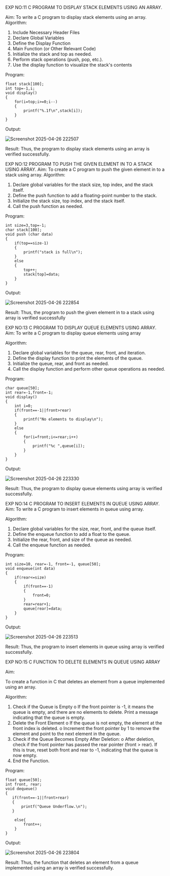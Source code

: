 EXP NO:11 C PROGRAM TO DISPLAY STACK ELEMENTS USING AN ARRAY.

Aim:
To write a C program to display stack elements using an array.
Algorithm:
1.	Include Necessary Header Files
2.	Declare Global Variables
3.	Define the Display Function
4.	Main Function (or Other Relevant Code)
5.	Initialize the stack and top as needed.
6.	Perform stack operations (push, pop, etc.).
7.	Use the display function to visualize the stack's contents
 
Program:

```
float stack[100];
int top=-1,i;
void display()
{
    for(i=top;i>=0;i--)
    {
        printf("%.1f\n",stack[i]);
    }
}
```

Output:

![Screenshot 2025-04-26 222507](https://github.com/user-attachments/assets/ad04faae-d404-4706-a4b3-48a09f05b745)


Result:
Thus, the program to display stack elements using an array is verified successfully.
 

EXP NO:12  PROGRAM TO PUSH THE GIVEN ELEMENT IN TO A STACK USING ARRAY.
Aim:
To create a C program to push the given element in to a stack using array.
Algorithm:
1.	Declare global variables for the stack size, top index, and the stack itself.
2.	Define the push function to add a floating-point number to the stack.
3.	Initialize the stack size, top index, and the stack itself.
4.	Call the push function as needed.
 
Program:

```
int size=3,top=-1;
char stack[100];
void push (char data)
{
    if(top==size-1)
    {
        printf("stack is full\n");
    }
    else
    {
        top++;
        stack[top]=data;
    }
}
```


Output:

![Screenshot 2025-04-26 222854](https://github.com/user-attachments/assets/aa4fdad4-a0b1-4be4-a871-6b86b1dbaa9c)


Result:
Thus, the program to push the given element in to a stack using array is verified successfully


 
EXP NO:13 C PROGRAM TO DISPLAY QUEUE ELEMENTS USING ARRAY.
Aim:
To write a C program to display queue elements using array

Algorithm:
1.	Declare global variables for the queue, rear, front, and iteration.
2.	Define the display function to print the elements of the queue.
3.	Initialize the queue, rear, and front as needed.
4.	Call the display function and perform other queue operations as needed.
 
Program:

```
char queue[50];
int rear=-1,front=-1;
void display()
{
    int i=0;
    if(front==-1||front>rear)
    {
        printf("No elements to display\n");
    }
    else
    {
        for(i=front;i<=rear;i++) 
        {
            printf("%c ",queue[i]);
        }
    }
}
```

Output:

![Screenshot 2025-04-26 223330](https://github.com/user-attachments/assets/7d15332f-edbe-4877-b99c-bf2a4a252dec)


Result:
Thus, the program to display queue elements using array is verified successfully.


 
EXP NO:14 C PROGRAM TO INSERT ELEMENTS IN QUEUE USING ARRAY.
Aim:
To write a C program to insert elements in queue using array.

Algorithm:
1.	Declare global variables for the size, rear, front, and the queue itself.
2.	Define the enqueue function to add a float to the queue.
3.	Initialize the rear, front, and size of the queue as needed.
4.	Call the enqueue function as needed.

Program:

```
int size=10, rear=-1, front=-1, queue[50];
void enqueue(int data)
{
    if(rear<=size)
    {
        if(front==-1)
        {
            front=0;
        }
        rear=rear+1;
        queue[rear]=data;
    }
}
```

Output:

![Screenshot 2025-04-26 223513](https://github.com/user-attachments/assets/e4101d52-6636-40ab-9808-df7a1d8183e1)


Result:
Thus, the program to insert elements in queue using array is verified successfully.



 
EXP NO:15 C FUNCTION TO DELETE ELEMENTS IN QUEUE USING ARRAY



Aim:

To create a function in C that deletes an element from a queue implemented using an array.

Algorithm:

1.	Check if the Queue is Empty
o	If the front pointer is -1, it means the queue is empty, and there are no elements to delete. Print a message indicating that the queue is empty.
2.	Delete the Front Element
o	If the queue is not empty, the element at the front index is deleted.
o	Increment the front pointer by 1 to remove the element and point to the next element in the queue.
3.	Check if the Queue Becomes Empty After Deletion:
o	After deletion, check if the front pointer has passed the rear pointer (front > rear). If this is true, reset both front and rear to -1, indicating that the queue is now empty.
4.	End the Function.



Program:

```
float queue[50];
int front, rear;
void dequeue()
{
   if(front==-1||front>rear)
   {
       printf("Queue Underflow.\n");
   }

    else{
        front++;
    }
}
```

Output:

![Screenshot 2025-04-26 223804](https://github.com/user-attachments/assets/9ae6e905-571d-496e-aaa0-c8e1e34b093a)


Result:
Thus, the function that deletes an element from a queue implemented using an array is verified successfully.
